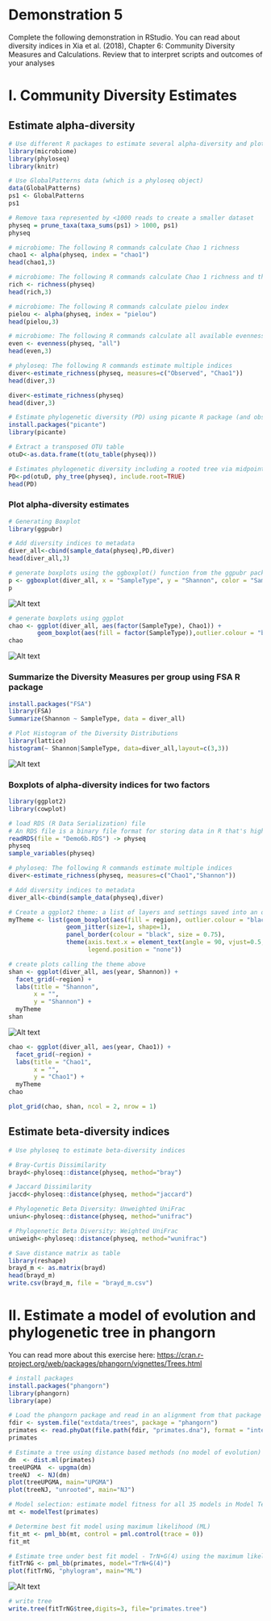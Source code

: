 # Demonstration 5                      
Complete the following demonstration in RStudio. You can read about diversity indices in Xia et al. (2018), Chapter 6: Community Diversity Measures and Calculations. Review that to interpret scripts and outcomes of your analyses

# I. Community Diversity Estimates

## Estimate alpha-diversity
```r
# Use different R packages to estimate several alpha-diversity and plot the results
library(microbiome)
library(phyloseq)
library(knitr)

# Use GlobalPatterns data (which is a phyloseq object)
data(GlobalPatterns)
ps1 <- GlobalPatterns
ps1

# Remove taxa represented by <1000 reads to create a smaller dataset
physeq = prune_taxa(taxa_sums(ps1) > 1000, ps1)
physeq

# microbiome: The following R commands calculate Chao 1 richness
chao1 <- alpha(physeq, index = "chao1")
head(chao1,3)

# microbiome: The following R commands calculate Chao 1 richness and the observed taxa
rich <- richness(physeq)
head(rich,3)

# microbiome: The following R commands calculate pielou index
pielou <- alpha(physeq, index = "pielou")
head(pielou,3)

# microbiome: The following R commands calculate all available evenness measures 
even <- evenness(physeq, "all")
head(even,3)

# phyloseq: The following R commands estimate multiple indices
diver<-estimate_richness(physeq, measures=c("Observed", "Chao1"))
head(diver,3)

diver<-estimate_richness(physeq)
head(diver,3)

# Estimate phylogenetic diversity (PD) using picante R package (and observed taxa)
install.packages("picante")
library(picante)

# Extract a transposed OTU table
otuD<-as.data.frame(t(otu_table(physeq)))

# Estimates phylogenetic diversity including a rooted tree via midpoint rooting
PD<-pd(otuD, phy_tree(physeq), include.root=TRUE)
head(PD)
```
### Plot alpha-diversity estimates
```r
# Generating Boxplot
library(ggpubr)

# Add diversity indices to metadata
diver_all<-cbind(sample_data(physeq),PD,diver)
head(diver_all,3)

# generate boxplots using the ggboxplot() function from the ggpubr package
p <- ggboxplot(diver_all, x = "SampleType", y = "Shannon", color = "SampleType", add = "jitter", shape = "SampleType")
p
```
![Alt text](image1.png)
```r
# generate boxplots using ggplot
chao <- ggplot(diver_all, aes(factor(SampleType), Chao1)) +
        geom_boxplot(aes(fill = factor(SampleType)),outlier.colour = "black", outlier.size = 1)+ geom_jitter(size=1,shape=1)+ ggtitle("Chao1 richness")+labs(y = "Chao1 richness")
chao
```
![Alt text](image2.png)
### Summarize the Diversity Measures per group using FSA R package
```r
install.packages("FSA")
library(FSA)
Summarize(Shannon ~ SampleType, data = diver_all)

# Plot Histogram of the Diversity Distributions
library(lattice)
histogram(~ Shannon|SampleType, data=diver_all,layout=c(3,3))
```
![Alt text](image3.png)
### Boxplots of alpha-diversity indices for two factors 
```r
library(ggplot2)
library(cowplot)

# load RDS (R Data Serialization) file 
# An RDS file is a binary file format for storing data in R that's highly compressed and can be read quickly
readRDS(file = "Demo6b.RDS") -> physeq
physeq
sample_variables(physeq)

# phyloseq: The following R commands estimate multiple indices
diver<-estimate_richness(physeq, measures=c("Chao1","Shannon"))

# Add diversity indices to metadata
diver_all<-cbind(sample_data(physeq),diver)

# Create a ggplot2 theme: a list of layers and settings saved into an object (myTheme)
myTheme <- list(geom_boxplot(aes(fill = region), outlier.colour = "black", outlier.size = 1),
                geom_jitter(size=1, shape=1),
                panel_border(colour = "black", size = 0.75),
                theme(axis.text.x = element_text(angle = 90, vjust=0.5, hjust=0.95),
                      legend.position = "none"))

# create plots calling the theme above
shan <- ggplot(diver_all, aes(year, Shannon)) +
  facet_grid(~region) +
  labs(title = "Shannon",
       x = "",
       y = "Shannon") +
  myTheme
shan
```
![Alt text](image4.png)
```r
chao <- ggplot(diver_all, aes(year, Chao1)) +
  facet_grid(~region) +
  labs(title = "Chao1",
       x = "",
       y = "Chao1") +
  myTheme
chao

plot_grid(chao, shan, ncol = 2, nrow = 1)
```
## Estimate beta-diversity indices
```r
# Use phyloseq to estimate beta-diversity indices

# Bray-Curtis Dissimilarity
brayd<-phyloseq::distance(physeq, method="bray")

# Jaccard Dissimilarity
jaccd<-phyloseq::distance(physeq, method="jaccard")

# Phylogenetic Beta Diversity: Unweighted UniFrac
uniun<-phyloseq::distance(physeq, method="unifrac")

# Phylogenetic Beta Diversity: Weighted UniFrac
uniweigh<-phyloseq::distance(physeq, method="wunifrac")

# Save distance matrix as table
library(reshape)
brayd_m <- as.matrix(brayd)
head(brayd_m)
write.csv(brayd_m, file = "brayd_m.csv")
```
# II. Estimate a model of evolution and phylogenetic tree in phangorn
You can read more about this exercise here: https://cran.r-project.org/web/packages/phangorn/vignettes/Trees.html

```r
# install packages
install.packages("phangorn")
library(phangorn)
library(ape)

# Load the phangorn package and read in an alignment from that package
fdir <- system.file("extdata/trees", package = "phangorn")
primates <- read.phyDat(file.path(fdir, "primates.dna"), format = "interleaved")
primates

# Estimate a tree using distance based methods (no model of evolution)
dm  <- dist.ml(primates)
treeUPGMA  <- upgma(dm)
treeNJ  <- NJ(dm)
plot(treeUPGMA, main="UPGMA")
plot(treeNJ, "unrooted", main="NJ")

# Model selection: estimate model fitness for all 35 models in Model Test
mt <- modelTest(primates)

# Determine best fit model using maximum likelihood (ML)
fit_mt <- pml_bb(mt, control = pml.control(trace = 0))
fit_mt

# Estimate tree under best fit model - TrN+G(4) using the maximum likelihood (ML)
fitTrNG <- pml_bb(primates, model="TrN+G(4)")
plot(fitTrNG, "phylogram", main="ML")
```
![Alt text](image5.png)
```r
# write tree
write.tree(fitTrNG$tree,digits=3, file="primates.tree")
```
